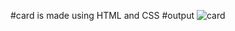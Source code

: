 #card is made using HTML and CSS
#output
![card](https://github.com/vi5github/Card-using-HTML-and-CSS/assets/137641576/01d66d18-6ba6-43b7-b564-768cf519739f)
